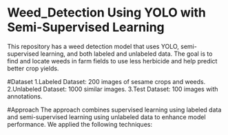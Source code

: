 # Weed_Detection Using YOLO with Semi-Supervised Learning
This repository has a weed detection model that uses YOLO, semi-supervised learning, and both labeled and unlabeled data. The goal is to find and locate weeds in farm fields to use less herbicide and help predict better crop yields.

#Dataset
1.Labeled Dataset: 200 images of sesame crops and weeds.
2.Unlabeled Dataset: 1000 similar images.
3.Test Dataset: 100 images with annotations.

#Approach
The approach combines supervised learning using labeled data and semi-supervised learning using unlabeled data to enhance model performance. We applied the following techniques:
